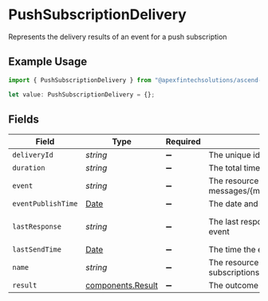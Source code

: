 # PushSubscriptionDelivery

Represents the delivery results of an event for a push subscription

## Example Usage

```typescript
import { PushSubscriptionDelivery } from "@apexfintechsolutions/ascend-sdk/models/components";

let value: PushSubscriptionDelivery = {};
```

## Fields

| Field                                                                                         | Type                                                                                          | Required                                                                                      | Description                                                                                   | Example                                                                                       |
| --------------------------------------------------------------------------------------------- | --------------------------------------------------------------------------------------------- | --------------------------------------------------------------------------------------------- | --------------------------------------------------------------------------------------------- | --------------------------------------------------------------------------------------------- |
| `deliveryId`                                                                                  | *string*                                                                                      | :heavy_minus_sign:                                                                            | The unique identifier for the delivery                                                        | 01H8MCDXH415BJ962YDN4B02JK                                                                    |
| `duration`                                                                                    | *string*                                                                                      | :heavy_minus_sign:                                                                            | The total time spent delivering                                                               | 0.169s                                                                                        |
| `event`                                                                                       | *string*                                                                                      | :heavy_minus_sign:                                                                            | The resource name of the event; Format: messages/{message}                                    | messages/01H8MCDXH3ZXXMAA3918GRCFVE                                                           |
| `eventPublishTime`                                                                            | [Date](https://developer.mozilla.org/en-US/docs/Web/JavaScript/Reference/Global_Objects/Date) | :heavy_minus_sign:                                                                            | The date and time of the event publication                                                    | 2023-06-13 23:48:58.343 +0000 UTC                                                             |
| `lastResponse`                                                                                | *string*                                                                                      | :heavy_minus_sign:                                                                            | The last response received when delivering the event                                          | {<br/>"HTTP": "StatusCode=200 (OK)"<br/>}                                                     |
| `lastSendTime`                                                                                | [Date](https://developer.mozilla.org/en-US/docs/Web/JavaScript/Reference/Global_Objects/Date) | :heavy_minus_sign:                                                                            | The time the event was last pushed                                                            | 2023-06-13 23:48:58.343 +0000 UTC                                                             |
| `name`                                                                                        | *string*                                                                                      | :heavy_minus_sign:                                                                            | The resource name of the delivery; Format: subscriptions/{subscription}/deliveries/{delivery} | subscriptions/01H8MCDXH4JVH7KVNB2YY42907/deliveries/01H8MCDXH415BJ962YDN4B02JK                |
| `result`                                                                                      | [components.Result](../../models/components/result.md)                                        | :heavy_minus_sign:                                                                            | The outcome of the delivery                                                                   | SUCCEEDED                                                                                     |